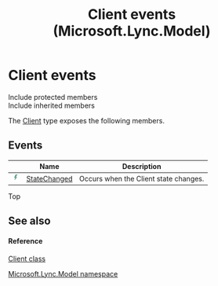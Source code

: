 ﻿---
title: Client events (Microsoft.Lync.Model)
TOCTitle: Client events
ms:assetid: Events.T:Microsoft.Lync.Model.Client_DI_3_UC_OCS14MrefLyncWPF
ms:mtpsurl: https://msdn.microsoft.com/en-us/library/microsoft.lync.model.client_di_3_uc_ocs14mreflyncwpf_events(v=office.15)
ms:contentKeyID: 48594905
ms.date: 07/28/2014
mtps_version: v=office.15
---

# Client events

Include protected members  
Include inherited members  

The [Client](client-class-microsoft-lync-model_2.md) type exposes the following members.

## Events

<table>
<thead>
<tr class="header">
<th> </th>
<th>Name</th>
<th>Description</th>
</tr>
</thead>
<tbody>
<tr class="odd">
<td><img src="images/JJ266306.pubevent(Office.15).gif" title="Public event" alt="Public event" /></td>
<td><a href="client-statechanged-event-microsoft-lync-model_2.md">StateChanged</a></td>
<td>Occurs when the Client state changes.</td>
</tr>
</tbody>
</table>


Top

## See also

#### Reference

[Client class](client-class-microsoft-lync-model_2.md)

[Microsoft.Lync.Model namespace](microsoft-lync-model-namespace_2.md)

